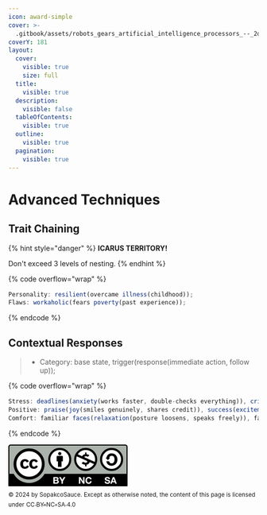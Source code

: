 ```yaml
---
icon: award-simple
cover: >-
  .gitbook/assets/robots_gears_artificial_intelligence_processors_--_2dc4bd92-f06c-4b12-8713-bf781b3eb0e6_0.png
coverY: 181
layout:
  cover:
    visible: true
    size: full
  title:
    visible: true
  description:
    visible: false
  tableOfContents:
    visible: true
  outline:
    visible: true
  pagination:
    visible: true
---
```


# Advanced Techniques

## Trait Chaining

{% hint style="danger" %}
**ICARUS TERRITORY!**

Don't exceed 3 levels of nesting.
{% endhint %}

{% code overflow="wrap" %}
```javascript
Personality: resilient(overcame illness(childhood));
Flaws: workaholic(fears poverty(past experience));
```
{% endcode %}

## Contextual Responses

> * Category: base state, trigger(response(immediate action, follow up));

{% code overflow="wrap" %}
```javascript
Stress: deadlines(anxiety(works faster, double-checks everything)), criticism(defensiveness(becomes quiet, needs validation)), conflict(tension(steps back, takes deep breaths));
Positive: praise(joy(smiles genuinely, shares credit)), success(excitement(becomes animated, plans next goal)), team wins(pride(celebrates others, documents achievement));
Comfort: familiar faces(relaxation(posture loosens, speaks freely)), favorite music(calm(hums along, works steadily)), routine tasks(confidence(efficient movement, helps others));
```
{% endcode %}

![](.gitbook/assets/by-nc-sa.svg)\
<sub>© 2024 by SopakcoSauce. Except as otherwise noted, the content of this page is licensed under</sub> [<sub>CC BY-NC-SA 4.0</sub>](https://creativecommons.org/licenses/by-nc-sa/4.0/)&#x20;
